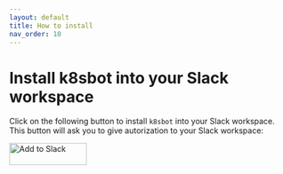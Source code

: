 ```yaml
---
layout: default
title: How to install
nav_order: 10
---
```

# Install k8sbot into your Slack workspace

Click on the following button to install `k8sbot` into your Slack workspace.
This button will ask you to give autorization to your Slack workspace:

<a href="https://slack.com/oauth/authorize?client_id=3115514008.521006508998&scope=bot,commands,users:read,users:read.email,chat:write:bot,incoming-webhook"><img alt="Add to Slack" height="40" width="139" src="https://platform.slack-edge.com/img/add_to_slack.png" srcset="https://platform.slack-edge.com/img/add_to_slack.png 1x, https://platform.slack-edge.com/img/add_to_slack@2x.png 2x" /></a>
